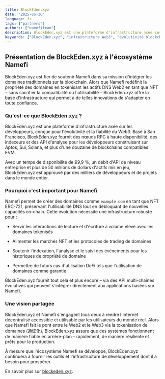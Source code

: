 ```yaml
---
title: BlockEden.xyz
date: '2025-06-30'
language: fr
tags: ["partners"]
authors: ["namefiteam"]
description: BlockEden.xyz est une plateforme d'infrastructure axée sur les développeurs, conçue pour l'évolutivité et la fiabilité du Web3.
keywords: ["BlockEden.xyz", "infrastructure Web3", "évolutivité blockchain", "nœuds RPC", "Aptos", "Sui", "Solana", "EVM", "Namefi", "internet décentralisé"]
---
```



## **Présentation de BlockEden.xyz à l'écosystème Namefi**

BlockEden.xyz est fier de soutenir Namefi dans sa mission d'intégrer les domaines traditionnels sur la blockchain. Alors que Namefi redéfinit la propriété des domaines en tokenisant les actifs DNS Web2 en tant que NFT – sans sacrifier la compatibilité ou l'utilisabilité – BlockEden.xyz offre la base d'infrastructure qui permet à de telles innovations de s'adapter en toute confiance.

### **Qu'est-ce que BlockEden.xyz ?**

BlockEden.xyz est une plateforme d'infrastructure axée sur les développeurs, conçue pour l'évolutivité et la fiabilité du Web3. Basé à San Francisco, BlockEden.xyz fournit des nœuds RPC à haute disponibilité, des indexeurs et des API d'analyse pour les développeurs construisant sur Aptos, Sui, Solana, et plus d'une douzaine de blockchains compatibles EVM.

Avec un temps de disponibilité de 99,9 %, un débit d'API de niveau entreprise et plus de 50 millions de dollars d'actifs mis en jeu, BlockEden.xyz est approuvé par des milliers de développeurs et de projets dans le monde entier.

### **Pourquoi c'est important pour Namefi**

Namefi permet de créer des domaines comme `example.com` en tant que NFT ERC-721, préservant l'utilisabilité DNS tout en débloquant de nouvelles capacités on-chain. Cette évolution nécessite une infrastructure robuste pour :

*   Servir les interactions de lecture et d'écriture à volume élevé avec les domaines tokenisés

*   Alimenter les marchés NFT et les protocoles de trading de domaines

*   Soutenir l'indexation, l'analyse et le suivi des événements pour les historiques de propriété de domaine

*   Permettre de futurs cas d'utilisation DeFi tels que l'utilisation de domaines comme garantie

BlockEden.xyz fournit tout cela et plus encore – via des API multi-chaînes évolutives qui peuvent s'intégrer directement aux applications basées sur Namefi.

### **Une vision partagée**

BlockEden.xyz et Namefi s'engagent tous deux à rendre l'internet décentralisé accessible et utilisable par les utilisateurs du monde réel. Alors que Namefi fait le pont entre le Web2 et le Web3 via la tokenisation de domaines (通证化), BlockEden.xyz assure que ces systèmes fonctionnent de manière fiable en arrière-plan – rapidement, de manière résiliente et prêts pour la production.

À mesure que l'écosystème Namefi se développe, BlockEden.xyz continuera à fournir les outils et l'infrastructure de développement dont il a besoin pour prospérer.

En savoir plus sur [blockeden.xyz](https://blockeden.xyz).
